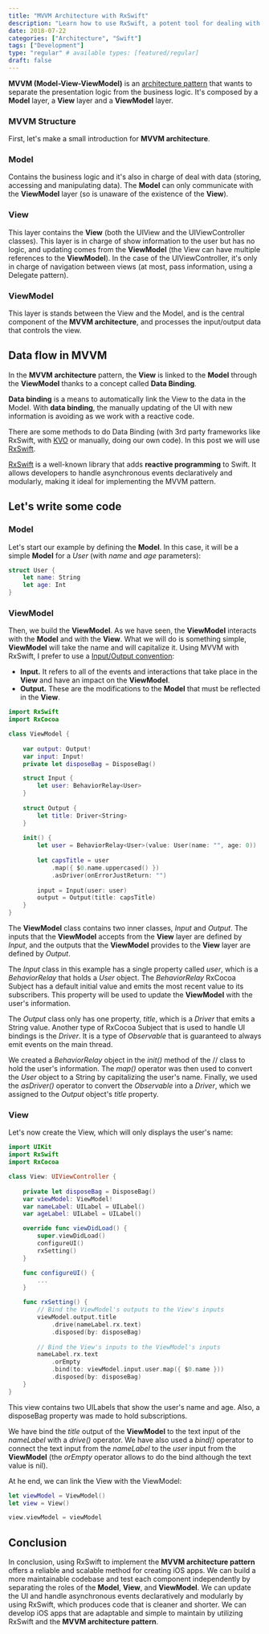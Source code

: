 ```yaml
---
title: "MVVM Architecture with RxSwift"
description: "Learn how to use RxSwift, a potent tool for dealing with asynchronous events and updating the UI in a declarative and modular manner, to put the MVVM architecture into practice."
date: 2018-07-22
categories: ["Architecture", "Swift"]
tags: ["Development"]
type: "regular" # available types: [featured/regular]
draft: false
---
```


**MVVM (Model-View-ViewModel)** is an [architecture pattern](https://raulferrer.dev/architecture_patterns_ios/) that wants to separate the presentation logic from the business logic. It's composed by a **Model** layer, a **View** layer and a **ViewModel** layer.

### MVVM Structure

First, let's make a small introduction for **MVVM architecture**.

### Model
Contains the business logic and it's also in charge of deal with data (storing, accessing and manipulating data). The **Model** can only communicate with the **ViewModel** layer (so is unaware of the existence of the **View**).

### View
This layer contains the **View** (both the UIView and the UIViewController classes). This layer is in charge of show information to the user but has no logic, and updating comes from the **ViewModel** (the View can have multiple references to the **ViewModel**).
In the case of the UIViewController, it's only in charge of navigation between views (at most, pass information, using a Delegate pattern).

### ViewModel
This layer is stands between the View and the Model, and is the central component of the **MVVM architecture**, and processes the input/output data that controls the view. 

## Data flow in MVVM

In the **MVVM architecture** pattern, the **View** is linked to the **Model** through the **ViewModel** thanks to a concept called **Data Binding**. 

**Data binding** is a means to automatically link the View to the data in the Model. With **data binding**, the manually updating of the UI with new information is avoiding as we work with a reactive code.

There are some methods to do Data Binding (with 3rd party frameworks like RxSwift, with [KVO](https://raulferrer.dev/kvc_and_kvo_swift/) or manually, doing our own code). In this post we will use [RxSwift](https://raulferrer.dev/rxswift_introduction/). 

[RxSwift](https://github.com/ReactiveX/RxSwift) is a well-known library that adds **reactive programming** to Swift. It allows developers to handle asynchronous events declaratively and modularly, making it ideal for implementing the MVVM pattern.

## Let's write some code

### Model
Let's start our example by defining the **Model**. In this case, it will be a simple **Model** for a *User* (with *name* and *age* parameters):

```swift
struct User {
    let name: String
    let age: Int
}
```

### ViewModel
Then, we build the **ViewModel**. As we have seen, the **ViewModel** interacts with the **Model** and with the **View**. What we will do is something simple, **ViewModel** will take the name and will capitalize it.
Using MVVM with RxSwift, I prefer to use a [Input/Output convention](https://github.com/kickstarter/ios-oss):

* **Input.** It refers to all of the events and interactions that take place in the **View** and have an impact on the **ViewModel**.
* **Output.** These are the modifications to the **Model** that must be reflected in the **View**.
```swift
import RxSwift
import RxCocoa

class ViewModel {
    
    var output: Output!
    var input: Input!
    private let disposeBag = DisposeBag()

    struct Input {
        let user: BehaviorRelay<User>
    }
    
    struct Output {
        let title: Driver<String>
    }
        
    init() {
        let user = BehaviorRelay<User>(value: User(name: "", age: 0))
        
        let capsTitle = user
            .map({ $0.name.uppercased() })
            .asDriver(onErrorJustReturn: "")
        
        input = Input(user: user)
        output = Output(title: capsTitle)
    }
}
```

The **ViewModel** class contains two inner classes, *Input* and *Output*. The inputs that the **ViewModel** accepts from the **View** layer are defined by *Input*, and the outputs that the **ViewModel** provides to the **View** layer are defined by *Output*.

The *Input* class in this example has a single property called *user*, which is a *BehaviorRelay* that holds a *User* object. The *BehaviorRelay* RxCocoa Subject has a default initial value and emits the most recent value to its subscribers. This property will be used to update the **ViewModel** with the user's information.

The *Output* class only has one property, *title*, which is a *Driver* that emits a String value. Another type of RxCocoa Subject that is used to handle UI bindings is the *Driver*. It is a type of *Observable* that is guaranteed to always emit events on the main thread.

We created a *BehaviorRelay* object in the *init()* method of the // class to hold the user's information. The *map()* operator was then used to convert the *User* object to a String by capitalizing the user's name. Finally, we used the *asDriver()* operator to convert the *Observable<String>* into a *Driver<String>*, which we assigned to the *Output* object's *title* property.

### View
Let's now create the View, which will only displays the user's name:

```swift
import UIKit
import RxSwift
import RxCocoa

class View: UIViewController {
    
    private let disposeBag = DisposeBag()
    var viewModel: ViewModel!
    var nameLabel: UILabel = UILabel()
    var ageLabel: UILabel = UILabel()

    override func viewDidLoad() {
        super.viewDidLoad()
        configureUI()
        rxSetting()
    }

    func configureUI() {
        ...
    }

    func rxSetting() {
        // Bind the ViewModel's outputs to the View's inputs
        viewModel.output.title
            .drive(nameLabel.rx.text)
            .disposed(by: disposeBag)
        
        // Bind the View's inputs to the ViewModel's inputs
        nameLabel.rx.text
            .orEmpty
            .bind(to: viewModel.input.user.map({ $0.name }))
            .disposed(by: disposeBag)
    }
}
```
This view contains two UILabels that show the user's name and age. Also, a disposeBag property was made to hold subscriptions.

We have bind the *title* output of the **ViewModel** to the text input of the *nameLabel* with a *drive()* operator. We have also used a *bind()* operator to connect the text input from the *nameLabel* to the *user* input from the **ViewModel** (the *orEmpty* operator allows to do the bind although the text value is nil).

At he end, we can link the View with the ViewModel:

```swift
let viewModel = ViewModel()
let view = View()

view.viewModel = viewModel
```

## Conclusion

In conclusion, using RxSwift to implement the **MVVM architecture pattern** offers a reliable and scalable method for creating iOS apps. We can build a more maintainable codebase and test each component independently by separating the roles of the **Model**, **View**, and **ViewModel**. We can update the UI and handle asynchronous events declaratively and modularly by using RxSwift, which produces code that is cleaner and shorter. We can develop iOS apps that are adaptable and simple to maintain by utilizing RxSwift and the **MVVM architecture pattern**.

